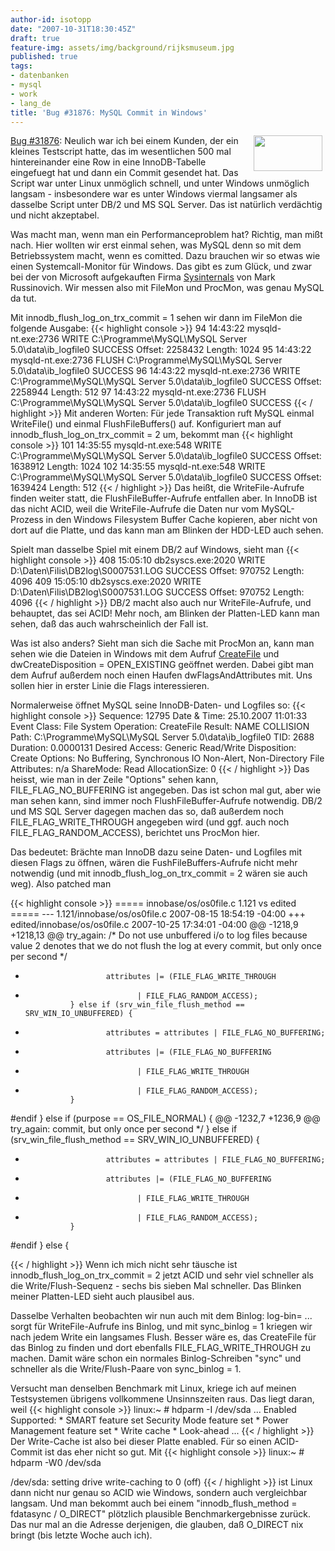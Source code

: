 ```yaml
---
author-id: isotopp
date: "2007-10-31T18:30:45Z"
draft: true
feature-img: assets/img/background/rijksmuseum.jpg
published: true
tags:
- datenbanken
- mysql
- work
- lang_de
title: 'Bug #31876: MySQL Commit in Windows'
---
```

<!-- s9ymdb:3519 --><img width="110" height="57" style="float: right; border: 0px; padding-left: 5px; padding-right: 5px;" src="/uploads/mysql_logo.serendipityThumb.gif" alt="" /> <a href="http://bugs.mysql.com/bug.php?id=31876">Bug #31876</a>: Neulich war ich bei einem Kunden, der ein kleines Testscript hatte, das im wesentlichen 500 mal hintereinander eine Row in eine InnoDB-Tabelle eingefuegt hat und dann ein Commit gesendet hat. Das Script war unter Linux unmöglich schnell, und unter Windows unmöglich langsam - insbesondere war es unter Windows viermal langsamer als dasselbe Script unter DB/2 und MS SQL Server. Das ist natürlich verdächtig und nicht akzeptabel.



Was macht man, wenn man ein Performanceproblem hat? Richtig, man mißt nach. Hier wollten wir erst einmal sehen, was MySQL denn so mit dem Betriebssystem macht, wenn es comitted. Dazu brauchen wir so etwas wie einen Systemcall-Monitor für Windows. Das gibt es zum Glück, und zwar bei der von Microsoft aufgekauften Firma <a href="http://www.microsoft.com/technet/sysinternals/default.mspx">Sysinternals</a> von Mark Russinovich. Wir messen also mit FileMon und ProcMon, was genau MySQL da tut.

Mit innodb_flush_log_on_trx_commit = 1 sehen wir dann im FileMon die folgende Ausgabe: 
{{< highlight console >}}
94      14:43:22        mysqld-nt.exe:2736      WRITE   C:\Programme\MySQL\MySQL Server 5.0\data\ib_logfile0    SUCCESS Offset: 2258432 Length: 1024
95      14:43:22        mysqld-nt.exe:2736      FLUSH   C:\Programme\MySQL\MySQL Server 5.0\data\ib_logfile0    SUCCESS
96      14:43:22        mysqld-nt.exe:2736      WRITE   C:\Programme\MySQL\MySQL Server 5.0\data\ib_logfile0    SUCCESS Offset: 2258944 Length: 512
97      14:43:22        mysqld-nt.exe:2736      FLUSH   C:\Programme\MySQL\MySQL Server 5.0\data\ib_logfile0    SUCCESS
{{< / highlight >}}
 Mit anderen Worten: Für jede Transaktion ruft MySQL einmal WriteFile() und einmal FlushFileBuffers() auf. Konfiguriert man auf innodb_flush_log_on_trx_commit = 2 um, bekommt man 
{{< highlight console >}}
101     14:35:55        mysqld-nt.exe:548       WRITE   C:\Programme\MySQL\MySQL Server 5.0\data\ib_logfile0    SUCCESS Offset: 1638912 Length: 1024
102     14:35:55        mysqld-nt.exe:548       WRITE   C:\Programme\MySQL\MySQL Server 5.0\data\ib_logfile0    SUCCESS Offset: 1639424 Length: 512
{{< / highlight >}}
 Das heißt, die WriteFile-Aufrufe finden weiter statt, die FlushFileBuffer-Aufrufe entfallen aber. In InnoDB ist das nicht ACID, weil die WriteFile-Aufrufe die Daten nur vom MySQL-Prozess in den Windows Filesystem Buffer Cache kopieren, aber nicht von dort auf die Platte, und das kann man am Blinken der HDD-LED auch sehen.

Spielt man dasselbe Spiel mit einem DB/2 auf Windows, sieht man 
{{< highlight console >}}
408     15:05:10        db2syscs.exe:2020       WRITE   D:\Daten\Filis\DB2log\S0007531.LOG     SUCCESS Offset: 970752 Length: 4096
409     15:05:10        db2syscs.exe:2020       WRITE   D:\Daten\Filis\DB2log\S0007531.LOG     SUCCESS Offset: 970752 Length: 4096
{{< / highlight >}}
 DB/2 macht also auch nur WriteFile-Aufrufe, und behauptet, das sei ACID! Mehr noch, am Blinken der Platten-LED kann man sehen, daß das auch wahrscheinlich der Fall ist.

Was ist also anders? Sieht man sich die Sache mit ProcMon an, kann man sehen wie die Dateien in Windows mit dem Aufruf <a href="http://msdn2.microsoft.com/en-us/library/aa363858.aspx">CreateFile</a> und dwCreateDisposition = OPEN_EXISTING geöffnet werden. Dabei gibt man dem Aufruf außerdem noch einen Haufen dwFlagsAndAttributes mit. Uns sollen hier in erster Linie die Flags interessieren.

Normalerweise öffnet MySQL seine InnoDB-Daten- und Logfiles so: 
{{< highlight console >}}
Sequence:       12795
Date & Time:    25.10.2007 11:01:33
Event Class:    File System
Operation:      CreateFile
Result: NAME COLLISION
Path:   C:\Programme\MySQL\MySQL Server 5.0\data\ib_logfile0
TID:    2688
Duration:       0.0000131
Desired Access: Generic Read/Write
Disposition:    Create
Options:        No Buffering, Synchronous IO Non-Alert, Non-Directory File
Attributes:     n/a
ShareMode:      Read
AllocationSize: 0
{{< / highlight >}}
 Das heisst, wie man in der Zeile "Options" sehen kann, FILE_FLAG_NO_BUFFERING ist angegeben. Das ist schon mal gut, aber wie man sehen kann, sind immer noch FlushFileBuffer-Aufrufe notwendig. DB/2 und MS SQL Server dagegen machen das so, daß außerdem noch FILE_FLAG_WRITE_THROUGH angegeben wird (und ggf. auch noch FILE_FLAG_RANDOM_ACCESS), berichtet uns ProcMon hier.

Das bedeutet: Brächte man InnoDB dazu seine Daten- und Logfiles mit diesen Flags zu öffnen, wären die FushFileBuffers-Aufrufe nicht mehr notwendig (und mit innodb_flush_log_on_trx_commit = 2 wären sie auch weg). Also patched man


{{< highlight console >}}
===== innobase/os/os0file.c 1.121 vs edited =====
--- 1.121/innobase/os/os0file.c 2007-08-15 18:54:19 -04:00
+++ edited/innobase/os/os0file.c        2007-10-25 17:34:01 -04:00
@@ -1218,9 +1218,13 @@ try_again:
                        /* Do not use unbuffered i/o to log files because
                        value 2 denotes that we do not flush the log at every
                        commit, but only once per second */
+                       attributes |= (FILE_FLAG_WRITE_THROUGH
+                              | FILE_FLAG_RANDOM_ACCESS);
                } else if (srv_win_file_flush_method ==  SRV_WIN_IO_UNBUFFERED) {
-                       attributes = attributes | FILE_FLAG_NO_BUFFERING;
+                       attributes |= (FILE_FLAG_NO_BUFFERING
+                              | FILE_FLAG_WRITE_THROUGH
+                              | FILE_FLAG_RANDOM_ACCESS);
                }
 #endif
        } else if (purpose == OS_FILE_NORMAL) {
@@ -1232,7 +1236,9 @@ try_again:
                        commit, but only once per second */
                } else if (srv_win_file_flush_method == SRV_WIN_IO_UNBUFFERED) {
-                       attributes = attributes | FILE_FLAG_NO_BUFFERING;
+                       attributes |= (FILE_FLAG_NO_BUFFERING
+                              | FILE_FLAG_WRITE_THROUGH
+                              | FILE_FLAG_RANDOM_ACCESS);
                }
 #endif
        } else {

{{< / highlight >}}
 Wenn ich mich nicht sehr täusche ist innodb_flush_log_on_trx_commit = 2 jetzt ACID und sehr viel schneller als die Write/Flush-Sequenz - sechs bis sieben Mal schneller. Das Blinken meiner Platten-LED sieht auch plausibel aus.

Dasselbe Verhalten beobachten wir nun auch mit dem Binlog: log-bin= ... sorgt für WriteFile-Aufrufe ins Binlog, und mit sync_binlog = 1 kriegen wir nach jedem Write ein langsames Flush. Besser wäre es, das CreateFile für das Binlog zu finden und dort ebenfalls FILE_FLAG_WRITE_THROUGH zu machen. Damit wäre schon ein normales Binlog-Schreiben "sync" und schneller als die Write/Flush-Paare von sync_binlog = 1.


Versucht man denselben Benchmark mit Linux, kriege ich auf meinen Testsystemen übrigens vollkommene Unsinnszeiten raus. Das liegt daran, weil 
{{< highlight console >}}
linux:~ # hdparm -I /dev/sda
...
        Enabled Supported:
           *    SMART feature set
                Security Mode feature set
           *    Power Management feature set
           *    Write cache
           *    Look-ahead
...
{{< / highlight >}}
 Der Write-Cache ist also bei dieser Platte enabled. Für so einen ACID-Commit ist das eher nicht so gut. Mit 
{{< highlight console >}}
linux:~ # hdparm -W0 /dev/sda

/dev/sda:
 setting drive write-caching to 0 (off)
{{< / highlight >}}
 ist Linux dann nicht nur genau so ACID wie Windows, sondern auch vergleichbar langsam. Und man bekommt auch bei einem "innodb_flush_method = fdatasync / O_DIRECT" plötzlich plausible Benchmarkergebnisse zurück. Das nur mal an die Adresse derjenigen, die glauben, daß O_DIRECT nix bringt (bis letzte Woche auch ich).
